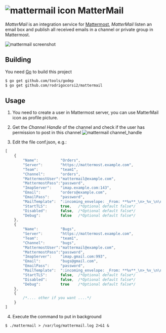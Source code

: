 # ![mattermail icon](https://github.com/rodrigocorsi2/mattermail/raw/master/img/icon.png) MatterMail #

*MatterMail* is an integration service for [Mattermost](http://www.mattermost.org/), *MatterMail* listen an email box and publish all received emails in a channel or private group in Mattermost.

![mattermail screenshot](https://github.com/rodrigocorsi2/mattermail/raw/master/img/screenshot.png)

## Building
You need [Go](http://golang.org) to build this project

```bash
$ go get github.com/tools/godep
$ go get github.com/rodrigocorsi2/mattermail
```

## Usage
1. You need to create a user in Mattermost server, you can use MatterMail icon as profile picture.

2. Get the *Channel Handle* of the channel and check if the user has permission to post in this channel
![mattermail channel_handle](https://github.com/rodrigocorsi2/mattermail/raw/master/img/channel_handle.png)

3. Edit the file conf.json, e.g.:

```javascript
[
	{
		"Name":          "Orders",
		"Server":        "https://mattermost.example.com",
		"Team":          "team1",
		"Channel":       "orders",
		"MattermostUser":"mattermail@example.com",
		"MattermostPass":"password",
		"ImapServer":    "imap.example.com:143",
		"Email":         "orders@example.com",
		"EmailPass":     "password",
		"MailTemplate":  ":incoming_envelope: _From: **%v**_\n>_%v_\n\n%v",
		"StartTLS":      true,   /*Optional default false*/
		"Disabled":      false,  /*Optional default false*/
		"Debug":         false   /*Optional default false*/
	},
	{
		"Name":          "Bugs",
		"Server":        "https://mattermost.example.com",
		"Team":          "team1",
		"Channel":       "bugs",
		"MattermostUser":"mattermail@example.com",
		"MattermostPass":"password",
		"ImapServer":    "imap.gmail.com:993",
		"Email":         "bugs@gmail.com",
		"EmailPass":     "password",
		"MailTemplate":  ":incoming_envelope: _From: **%v**_\n>_%v_\n\n%v",
		"StartTLS":      false,  /*Optional default false*/
		"Disabled":      false,  /*Optional default false*/
		"Debug":         true    /*Optional default false*/
	},
	{
		/*.... other if you want ....*/
	}
]
```

4. Execute the command to put in background

```
$ ./mattermail > /var/log/mattermail.log 2>&1 &
```
